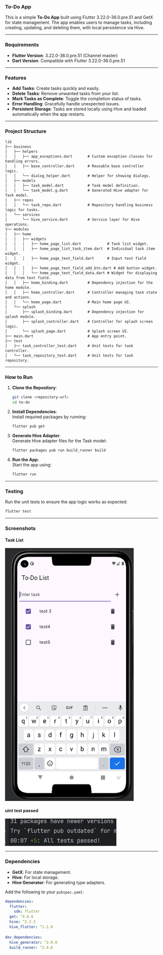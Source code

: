 ### To-Do App

This is a simple **To-Do App** built using Flutter 3.22.0-36.0.pre.51 and GetX for state management. The app enables users to manage tasks, including creating, updating, and deleting them, with local persistence via Hive.

---
### Requirements

- **Flutter Version**: 3.22.0-36.0.pre.51 (Channel master)
- **Dart Version**: Compatible with Flutter 3.22.0-36.0.pre.51

---
### Features
- **Add Tasks**: Create tasks quickly and easily.
- **Delete Tasks**: Remove unwanted tasks from your list.
- **Mark Tasks as Complete**: Toggle the completion status of tasks.
- **Error Handling**: Gracefully handle unexpected issues.
- **Persistent Storage**: Tasks are stored locally using Hive and loaded automatically when the app restarts.

---

### Project Structure

```
lib
├── business
│   ├── helpers
│   │   ├── app_exceptions.dart       # Custom exception classes for handling errors.
│   │   ├── base_controller.dart      # Reusable base controller logic.
│   │   └── dialog_helper.dart        # Helper for showing dialogs.
│   ├── models
│   │   ├── task_model.dart           # Task model definition.
│   │   └── task_model.g.dart         # Generated Hive adapter for Task model.
│   ├── repos
│   │   └── task_repo.dart            # Repository handling business logic for tasks.
│   └── services
│       └── hive_service.dart         # Service layer for Hive operations.
├── modules
│   ├── home
│   │   ├── widgets
│   │   │   ├── home_page_list.dart            # Task list widget.
│   │   │   ├── home_page_list_task_item.dart  # Individual task item widget.
│   │   │   ├── home_page_text_field.dart      # Input text field widget.
│   │   │   ├── home_page_text_field_add_btn.dart # Add button widget.
│   │   │   └── home_page_text_field_data.dart # Widget for displaying data from text field.
│   │   ├── home_binding.dart         # Dependency injection for the home module.
│   │   ├── home_controller.dart      # Controller managing task state and actions.
│   │   └── home_page.dart            # Main home page UI.
│   └── splash
│       ├── splash_binding.dart       # Dependency injection for splash module.
│       ├── splash_controller.dart    # Controller for splash screen logic.
│       └── splash_page.dart          # Splash screen UI.
├── main.dart                         # App entry point.
├── test
│   ├── task_controller_test.dart     # Unit tests for task controller.
│   └── task_repository_test.dart     # Unit tests for task repository.
```

---



### How to Run

1. **Clone the Repository**:
   ```bash
   git clone <repository-url>
   cd to-do
   ```

2. **Install Dependencies**:  
   Install required packages by running:
   ```bash
   flutter pub get
   ```

3. **Generate Hive Adapter**:  
   Generate Hive adapter files for the Task model:
   ```bash
   flutter packages pub run build_runner build
   ```

4. **Run the App**:  
   Start the app using:
   ```bash
   flutter run
   ```

---

### Testing

Run the unit tests to ensure the app logic works as expected:
```bash
flutter test
```

---

### Screenshots

#### Task List
![Task List Screen](screen_shots/list.png)

#### uint test passed
![Error State Screen](screen_shots/test_passed.png)

---

### Dependencies
- **GetX**: For state management.
- **Hive**: For local storage.
- **Hive Generator**: For generating type adapters.

Add the following to your `pubspec.yaml`:
```yaml
dependencies:
  flutter:
    sdk: flutter
  get: ^4.6.6
  hive: ^2.2.3
  hive_flutter: ^1.1.0
  
dev_dependencies:
  hive_generator: ^2.0.0
  build_runner: ^2.4.6
```

